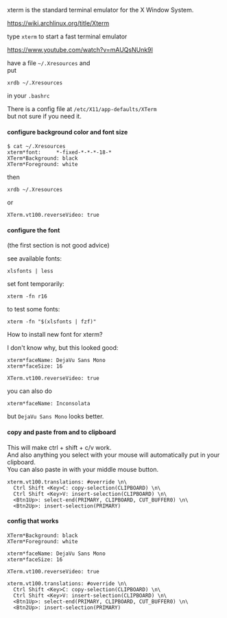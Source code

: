 xterm is the standard terminal emulator for the X Window System.

https://wiki.archlinux.org/title/Xterm

type `xterm` to start a fast terminal emulator

https://www.youtube.com/watch?v=mAUQsNUnk9I

have a file `~/.Xresources` and\
put
```
xrdb ~/.Xresources
```
in your `.bashrc`

There is a config file at `/etc/X11/app-defaults/XTerm`\
but not sure if you need it.

#### configure background color and font size

```
$ cat ~/.Xresources 
xterm*font:     *-fixed-*-*-*-18-*
XTerm*Background: black
XTerm*Foreground: white
```

then
```
xrdb ~/.Xresources
```
or
```
XTerm.vt100.reverseVideo: true
```

#### configure the font

(the first section is not good advice)

see available fonts:
```
xlsfonts | less
```
set font temporarily:
``` 
xterm -fn r16
```

to test some fonts:
```
xterm -fn "$(xlsfonts | fzf)"
```

How to install new font for xterm?



I don't know why, but this looked good:
```
xterm*faceName: DejaVu Sans Mono
xterm*faceSize: 16

XTerm.vt100.reverseVideo: true
```

you can also do
```
xterm*faceName: Inconsolata
```
but `DejaVu Sans Mono` looks better.

#### copy and paste from and to clipboard

This will make ctrl + shift + c/v work.\
And also anything you select with your mouse will automatically put in your clipboard.\
You can also paste in with your middle mouse button.
```
xterm.vt100.translations: #override \n\
  Ctrl Shift <Key>C: copy-selection(CLIPBOARD) \n\
  Ctrl Shift <Key>V: insert-selection(CLIPBOARD) \n\
  <Btn1Up>: select-end(PRIMARY, CLIPBOARD, CUT_BUFFER0) \n\
  <Btn2Up>: insert-selection(PRIMARY)
```

#### config that works

```
XTerm*Background: black
XTerm*Foreground: white

xterm*faceName: DejaVu Sans Mono
xterm*faceSize: 16

XTerm.vt100.reverseVideo: true

xterm.vt100.translations: #override \n\
  Ctrl Shift <Key>C: copy-selection(CLIPBOARD) \n\
  Ctrl Shift <Key>V: insert-selection(CLIPBOARD) \n\
  <Btn1Up>: select-end(PRIMARY, CLIPBOARD, CUT_BUFFER0) \n\
  <Btn2Up>: insert-selection(PRIMARY)
```
